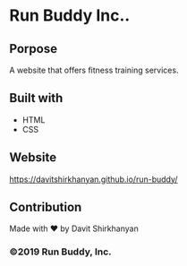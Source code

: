 # Run Buddy Inc..

## Porpose
A website that offers fitness training services.

## Built with
* HTML
* CSS

## Website
https://davitshirkhanyan.github.io/run-buddy/

## Contribution
Made with ❤️ by Davit Shirkhanyan

### ©️2019 Run Buddy, Inc.
